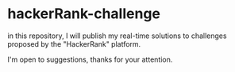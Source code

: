 # hackerRank-challenge

in this repository, I will publish my real-time solutions to challenges proposed by the "HackerRank" platform.

I'm open to suggestions, thanks for your attention.
